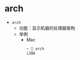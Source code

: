 # arch

* `arch`
  * 功能：显示机器的处理器架构
  * 举例
    * Mac
        ```bash
        ~  arch
        i386
        ```
